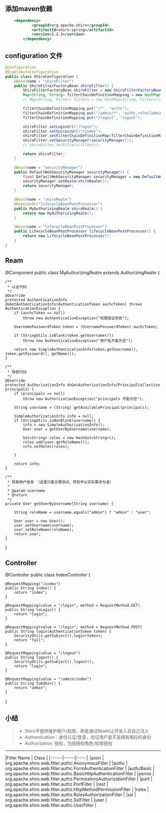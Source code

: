 ## 添加maven依赖
```xml
    <dependency>
			<groupId>org.apache.shiro</groupId>
			<artifactId>shiro-spring</artifactId>
			<version>1.2.3</version>
		</dependency>
```
## configuration 文件
```java
@Configuration
@EnableAutoConfiguration
public class ShiroConfiguration {
	@Bean(name = "shiroFilter")
	public ShiroFilterFactoryBean shiroFilter() {
		ShiroFilterFactoryBean shiroFilter = new ShiroFilterFactoryBean();
		Map<String, String> filterChainDefinitionMapping = new HashMap<String, String>();
		// Map<String, Filter> filters = new HashMap<String, Filter>();

		filterChainDefinitionMapping.put("/*", "authc");
		filterChainDefinitionMapping.put("/admin/*", "authc,roles[admin]");
		filterChainDefinitionMapping.put("/logout", "logout");

		shiroFilter.setLoginUrl("/login");
		shiroFilter.setSuccessUrl("/index");
		shiroFilter.setFilterChainDefinitionMap(filterChainDefinitionMapping);
		shiroFilter.setSecurityManager(securityManager());
		// shiroFilter.setFilters(filters);

		return shiroFilter;
	}

	@Bean(name = "securityManager")
	public DefaultWebSecurityManager securityManager() {
		final DefaultWebSecurityManager securityManager = new DefaultWebSecurityManager();
		securityManager.setRealm(shiroRealm());
		return securityManager;
	}

	@Bean(name = "shiroRealm")
	@DependsOn("lifecycleBeanPostProcessor")
	public MyAuthorizingRealm shiroRealm() {
		return new MyAuthorizingRealm();
	}

	@Bean(name = "lifecycleBeanPostProcessor")
	public LifecycleBeanPostProcessor lifecycleBeanPostProcessor() {
		return new LifecycleBeanPostProcessor();
	}
}
```

## Ream
@Component
public class MyAuthorizingRealm extends AuthorizingRealm {

	/**
	 * 认证代码
	 */
	@Override
	protected AuthenticationInfo doGetAuthenticationInfo(AuthenticationToken auchcToken) throws AuthenticationException {
		if (auchcToken == null)
			throw new AuthenticationException("权限验证失败");

		UsernamePasswordToken token = (UsernamePasswordToken) auchcToken;

		if (StringUtils.isBlank(token.getUsername()))
			throw new AuthenticationException("用户名不能为空");

		return new SimpleAuthenticationInfo(token.getUsername(), token.getPassword(), getName());
	}

	/**
	 * 授权代码
	 */
	@Override
	protected AuthorizationInfo doGetAuthorizationInfo(PrincipalCollection principals) {
		if (principals == null)
			throw new AuthorizationException("principals 不能为空");

		String username = (String) getAvailablePrincipal(principals);

		SimpleAuthorizationInfo info = null;
		if (StringUtils.isNotBlank(username)) {
			info = new SimpleAuthorizationInfo();
			User user = getUserByUsername(username);

			Set<String> roles = new HashSet<String>();
			roles.add(user.getRoleName());
			info.setRoles(roles);

		}

		return info;
	}

	/**
	 * 获取用户信息 （这里只是方便测试，项目中以实际需求为准）
	 * 
	 * @param username
	 * @return
	 */
	private User getUserByUsername(String username) {

		String roleName = username.equals("admin") ? "admin" : "user";

		User user = new User();
		user.setUsername(username);
		user.setRoleName(roleName);
		return user;
	}
}

## Controller
@Controller
public class IndexController {

	@RequestMapping("/index")
	public String index() {
		return "index";
	}

	@RequestMapping(value = "/login", method = RequestMethod.GET)
	public String toLogin() {
		return "login";
	}

	@RequestMapping(value = "/login", method = RequestMethod.POST)
	public String login(AuthenticationToken token) {
		SecurityUtils.getSubject().login(token);
		return "fail";
	}

	@RequestMapping(value = "/logout")
	public String logout() {
		SecurityUtils.getSubject().logout();
		return "login";
	}

	@RequestMapping(value = "/admin/index")
	public String toAdmin() {
		return "admin";
	}
}

## 小结
>* Shiro不提供维护用户/权限，而是通过Realm让开发人员自己注入
>* Authentication：身份认证/登录，验证用户是不是拥有相应的身份
>* Authorization: 授权，包括授权角色/权限授权

-------
|Filter Name |	Class | 
|------|-----:|:----:|
|anon	| org.apache.shiro.web.filter.authc.AnonymousFilter |
|authc	| org.apache.shiro.web.filter.authc.FormAuthenticationFilter |
|authcBasic	| org.apache.shiro.web.filter.authc.BasicHttpAuthenticationFilter |
|perms	| org.apache.shiro.web.filter.authz.PermissionsAuthorizationFilter |
|port	| org.apache.shiro.web.filter.authz.PortFilter |
|rest	| org.apache.shiro.web.filter.authz.HttpMethodPermissionFilter |
|roles	| org.apache.shiro.web.filter.authz.RolesAuthorizationFilter |
|ssl	| org.apache.shiro.web.filter.authz.SslFilter |
|user	| org.apache.shiro.web.filter.authc.UserFilter |
